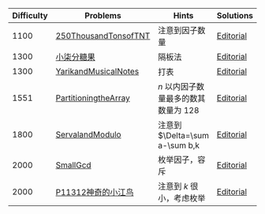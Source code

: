 | Difficulty | Problems | Hints | Solutions |
|------------|------------|-----------|-----------|
| 1100 | [250ThousandTonsofTNT](https://codeforces.com/contest/1899/problem/B) | 注意到因子数量 | [Editorial](https://github.com/aboutliu/Daily_Problem/blob/main/2025/03/28/solution/250ThousandTonsofTNT.md) |
| 1300 | [小柒分糖果](https://ac.nowcoder.com/acm/contest/103151/C) | 隔板法 | [Editorial](https://github.com/aboutliu/Daily_Problem/blob/main/2025/03/14/solution/%E5%B0%8F%E6%9F%92%E5%88%86%E7%B3%96%E6%9E%9C.md) |
| 1300 | [YarikandMusicalNotes](https://codeforces.com/contest/1899/problem/D) | 打表 | [Editorial](https://github.com/aboutliu/Daily_Problem/blob/main/2025/03/28/solution/YarikandMusicalNotes.md) |
| 1551 | [PartitioningtheArray](https://codeforces.com/contest/1920/problem/C) | $n$ 以内因子数量最多的数其数量为 $128$ | [Editorial](https://github.com/aboutliu/Daily_Problem/blob/main/2025/03/26/solution/PartitioningtheArray.md) |
| 1800 | [ServalandModulo](https://codeforces.com/contest/2085/problem/E) | 注意到 $\Delta=\sum a-\sum b,k | [Editorial](https://github.com/aboutliu/Daily_Problem/blob/main/2025/03/23/solution/ServalandModulo.md) |
| 2000 | [SmallGcd](https://codeforces.com/problemset/problem/1900/D) | 枚举因子，容斥 | [Editorial](https://github.com/aboutliu/Daily_Problem/blob/main/2025/03/22/solution/SmallGcd.md) |
| 2000 | [P11312神奇的小江鸟](https://www.luogu.com.cn/problem/P11312) | 注意到 $k$ 很小，考虑枚举 | [Editorial](https://github.com/aboutliu/Daily_Problem/blob/main/2025/03/25/solution/P11312神奇的小江鸟.md) |
